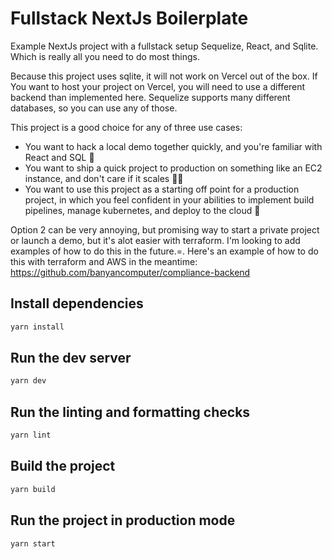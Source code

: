# Fullstack NextJs Boilerplate

Example NextJs project with a fullstack setup Sequelize, React, and Sqlite.
Which is really all you need to do most things.

Because this project uses sqlite, it will not work on Vercel out of the box. If You want to host your project on Vercel, you will need to use a different backend than implemented here. Sequelize supports many different databases, so you can use any of those.

This project is a good choice for any of three use cases:
- You want to hack a local demo together quickly, and you're familiar with React and SQL 🙂
- You want to ship a quick project to production on something like an EC2 instance, and don't care if it scales 🤷‍♂️
- You want to use this project as a starting off point for a production project, in which you feel confident in your abilities to implement build pipelines, manage kubernetes, and deploy to the cloud 🥴

Option 2 can be very annoying, but promising way to start a private project or launch a demo, but it's alot easier with terraform. I'm looking to add examples of how to do this in the future.=. Here's an example of how to do this with terraform and AWS in the meantime: https://github.com/banyancomputer/compliance-backend

## Install dependencies

```bash
yarn install
```

## Run the dev server

```bash
yarn dev
```

## Run the linting and formatting checks

```bash
yarn lint
```

## Build the project

```bash
yarn build
```

## Run the project in production mode

```bash
yarn start
```

<!-- TODO: DOCKER docs -->
